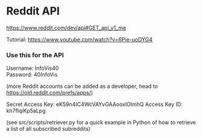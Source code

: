 # Reddit API
https://www.reddit.com/dev/api#GET_api_v1_me  

Tutorial: https://www.youtube.com/watch?v=6Pie-uoDYG4

### Use this for the API
Username: InfoVis40  
Password: 40InfoVis  
  
  (more Reddit accounts can be added as a developer, head to https://old.reddit.com/prefs/apps/)  
    
Secret Access Key: eK59n4IC4WcVAYvGAAooxlOlmhQ 
Access Key ID: kh7fIqiKp5aLpg  
  
  (see src/scripts/retriever.py for a quick example in Python of how to retrieve a list of all subscribed subreddits)
